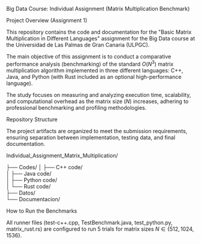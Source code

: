 Big Data Course: Individual Assignment (Matrix Multiplication Benchmark)

Project Overview (Assignment 1)

This repository contains the code and documentation for the "Basic Matrix Multiplication in Different Languages" assignment for the Big Data course at the Universidad de Las Palmas de Gran Canaria (ULPGC).

The main objective of this assignment is to conduct a comparative performance analysis (benchmarking) of the standard $O(N^3)$ matrix multiplication algorithm implemented in three different languages: C++, Java, and Python (with Rust included as an optional high-performance language).

The study focuses on measuring and analyzing execution time, scalability, and computational overhead as the matrix size ($N$) increases, adhering to professional benchmarking and profiling methodologies.

Repository Structure

The project artifacts are organized to meet the submission requirements, ensuring separation between implementation, testing data, and final documentation.

Individual_Assignment_Matrix_Multiplication/

├── Codes/
│   ├── C++ code/          
│   ├── Java code/           
│   ├── Python code/         
│   └── Rust code/           
├── Datos/                  
└── Documentacion/        


How to Run the Benchmarks

All runner files (test-c++.cpp, TestBenchmark.java, test_python.py, matrix_rust.rs) are configured to run 5 trials for matrix sizes $N \in \{512, 1024, 1536\}$.
